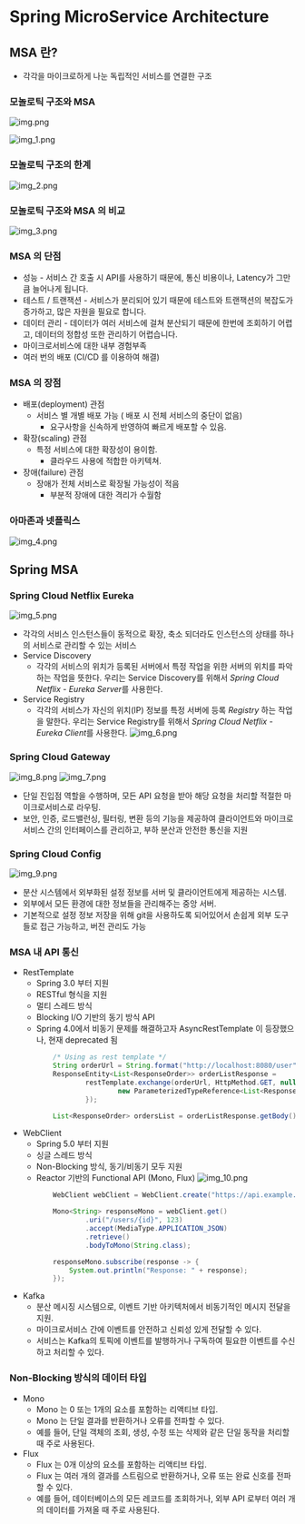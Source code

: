 # Spring MicroService Architecture
## MSA 란?
* 각각을 마이크로하게 나눈 독립적인 서비스를 연결한 구조

### 모놀로틱 구조와 MSA
![img.png](사진파일/사진파일/img.png)

![img_1.png](사진파일/사진파일/img_1.png)

### 모놀로틱 구조의 한계
![img_2.png](사진파일/사진파일/img_2.png)

### 모놀로틱 구조와 MSA 의 비교
![img_3.png](사진파일/사진파일/img_3.png)

### MSA 의 단점
* 성능 - 서비스 간 호출 시 API를 사용하기 때문에, 통신 비용이나, Latency가 그만큼 늘어나게 됩니다.
* 테스트 / 트랜잭션 - 서비스가 분리되어 있기 때문에 테스트와 트랜잭션의 복잡도가 증가하고, 많은 자원을 필요로 합니다.
* 데이터 관리 - 데이터가 여러 서비스에 걸쳐 분산되기 때문에 한번에 조회하기 어렵고, 데이터의 정합성 또한 관리하기 어렵습니다.
* 마이크로서비스에 대한 내부 경험부족
* 여러 번의 배포 (CI/CD 를 이용하여 해결)

### MSA 의 장점
* 배포(deployment) 관점
    * 서비스 별 개별 배포 가능 ( 배포 시 전체 서비스의 중단이 없음)
        * 요구사항을 신속하게 반영하여 빠르게 배포할 수 있음.
* 확장(scaling) 관점
    * 특정 서비스에 대한 확장성이 용이함.
        * 클라우드 사용에 적합한 아키텍쳐.
* 장애(failure) 관점
    * 장애가 전체 서비스로 확장될 가능성이 적음
        * 부분적 장애에 대한 격리가 수월함

### 아마존과 넷플릭스
![img_4.png](사진파일/사진파일/img_4.png)

## Spring MSA
### Spring Cloud Netflix Eureka
![img_5.png](사진파일/사진파일/img_5.png)

* 각각의 서비스 인스턴스들이 동적으로 확장, 축소 되더라도 인스턴스의 상태를 하나의 서비스로 관리할 수 있는 서비스
* Service Discovery
    * 각각의 서비스의 위치가 등록된 서버에서 특정 작업을 위한 서버의 위치를 파악하는 작업을 뜻한다.
      우리는 Service Discovery를 위해서 *Spring Cloud Netflix - Eureka Server*를 사용한다.
* Service Registry
    * 각각의 서비스가 자신의 위치(IP) 정보를 특정 서버에 등록 *Registry* 하는 작업을 말한다.
      우리는 Service Registry를 위해서 *Spring Cloud Netflix - Eureka Client*를 사용한다.
![img_6.png](사진파일/사진파일/img_6.png)

### Spring Cloud Gateway
![img_8.png](사진파일/사진파일/img_8.png)
![img_7.png](사진파일/사진파일/img_7.png)

* 단일 진입점 역할을 수행하며, 모든 API 요청을 받아 해당 요청을 처리할 적절한 마이크로서비스로 라우팅.
* 보안, 인증, 로드밸런싱, 필터링, 변환 등의 기능을 제공하여 클라이언트와 마이크로서비스 간의 인터페이스를 관리하고, 부하 분산과 안전한 통신을 지원

### Spring Cloud Config
![img_9.png](사진파일/사진파일/img_9.png)
* 분산 시스템에서 외부화된 설정 정보를 서버 및 클라이언트에게 제공하는 시스템.
* 외부에서 모든 환경에 대한 정보들을 관리해주는 중앙 서버.
* 기본적으로 설정 정보 저장을 위해 git을 사용하도록 되어있어서 손쉽게 외부 도구들로 접근 가능하고, 버전 관리도 가능

### MSA 내 API 통신
* RestTemplate
  * Spring 3.0 부터 지원 
  * RESTful 형식을 지원 
  * 멀티 스레드 방식 
  * Blocking I/O 기반의 동기 방식 API 
  * Spring 4.0에서 비동기 문제를 해결하고자 AsyncRestTemplate 이 등장했으나, 현재 deprecated 됨
    ``` java
        /* Using as rest template */
        String orderUrl = String.format("http://localhost:8080/user", userId);
        ResponseEntity<List<ResponseOrder>> orderListResponse =
                restTemplate.exchange(orderUrl, HttpMethod.GET, null,
                        new ParameterizedTypeReference<List<ResponseOrder>>() {
                });

        List<ResponseOrder> ordersList = orderListResponse.getBody();
    ```
* WebClient
  * Spring 5.0 부터 지원 
  * 싱글 스레드 방식 
  * Non-Blocking 방식, 동기/비동기 모두 지원 
  * Reactor 기반의 Functional API (Mono, Flux)
  ![img_10.png](사진파일/사진파일/img_10.png)
    ``` java
        WebClient webClient = WebClient.create("https://api.example.com");

        Mono<String> responseMono = webClient.get()
                .uri("/users/{id}", 123)
                .accept(MediaType.APPLICATION_JSON)
                .retrieve()
                .bodyToMono(String.class);

        responseMono.subscribe(response -> {
            System.out.println("Response: " + response);
        });
    ```
* Kafka
  * 분산 메시징 시스템으로, 이벤트 기반 아키텍처에서 비동기적인 메시지 전달을 지원. 
  * 마이크로서비스 간에 이벤트를 안전하고 신뢰성 있게 전달할 수 있다. 
  * 서비스는 Kafka의 토픽에 이벤트를 발행하거나 구독하여 필요한 이벤트를 수신하고 처리할 수 있다.

### Non-Blocking 방식의 데이터 타입
* Mono
  * Mono 는 0 또는 1개의 요소를 포함하는 리액티브 타입. 
  * Mono 는 단일 결과를 반환하거나 오류를 전파할 수 있다. 
  * 예를 들어, 단일 객체의 조회, 생성, 수정 또는 삭제와 같은 단일 동작을 처리할 때 주로 사용된다.
* Flux
  * Flux 는 0개 이상의 요소를 포함하는 리액티브 타입. 
  * Flux 는 여러 개의 결과를 스트림으로 반환하거나, 오류 또는 완료 신호를 전파할 수 있다. 
  * 예를 들어, 데이터베이스의 모든 레코드를 조회하거나, 외부 API 로부터 여러 개의 데이터를 가져올 때 주로 사용된다.
